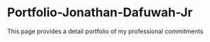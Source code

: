# Portfolio-Jonathan-Dafuwah-Jr
This page provides a detail portfolio of my professional commitments
